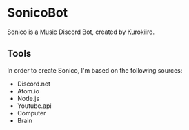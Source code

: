 # SonicoBot
Sonico is a Music Discord Bot, created by Kurokiiro.

## Tools
In order to create Sonico, I'm based on the following sources:

* Discord.net
* Atom.io
* Node.js
* Youtube.api
* Computer
* Brain
